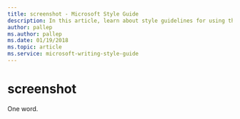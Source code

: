 ```yaml
---
title: screenshot - Microsoft Style Guide
description: In this article, learn about style guidelines for using the term 'screenshot' in Microsoft documents.
author: pallep
ms.author: pallep
ms.date: 01/19/2018
ms.topic: article
ms.service: microsoft-writing-style-guide
---
```


# screenshot

One word.
